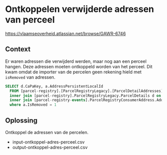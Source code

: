 ﻿# Ontkoppelen verwijderde adressen van perceel

https://vlaamseoverheid.atlassian.net/browse/GAWR-6746

## Context
Er waren adressen die verwijderd werden, maar nog aan een perceel hangen.
Deze adressen moeten ontkoppeld worden van het perceel.
Dit kwam omdat de importer van de percelen geen rekening hield met `isRemoved` van adressen.

```sql
SELECT d.CaPaKey, a.AddressPersistentLocalId
  FROM [parcel-registry].[ParcelRegistryLegacy].[ParcelDetailAddresses] p
  inner join [parcel-registry].ParcelRegistryLegacy.ParcelDetails d on p.ParcelId = d.ParcelId
  inner join [parcel-registry-events].ParcelRegistryConsumerAddress.Addresses a on a.AddressPersistentLocalId = p.AddressPersistentLocalId
  where a.IsRemoved = 1
```

## Oplossing

Ontkoppel de adressen van de percelen.

* input-ontkoppel-adres-perceel.csv
* output-ontkoppel-adres-perceel.csv